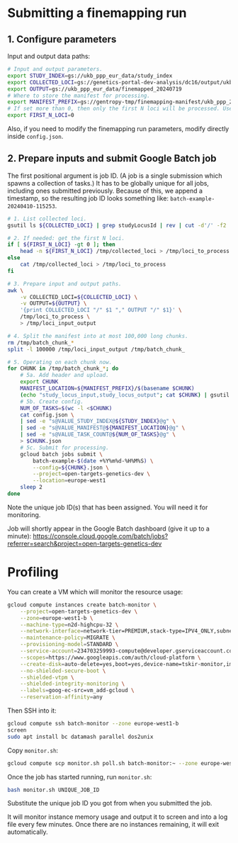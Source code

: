 # Submitting a finemapping run

## 1. Configure parameters

Input and output data paths:

```bash
# Input and output parameters.
export STUDY_INDEX=gs://ukb_ppp_eur_data/study_index
export COLLECTED_LOCI=gs://genetics-portal-dev-analysis/dc16/output/ukb_ppp/clean_loci.parquet
export OUTPUT=gs://ukb_ppp_eur_data/finemapped_20240719
# Where to store the manifest for processing.
export MANIFEST_PREFIX=gs://gentropy-tmp/finemapping-manifest/ukb_ppp_20240719
# If set more than 0, then only the first N loci will be processed. Useful for debugging.
export FIRST_N_LOCI=0
```

Also, if you need to modify the finemapping run parameters, modify directly inside `config.json`.

## 2. Prepare inputs and submit Google Batch job

The first positional argument is job ID. (A job is a single submission which spawns a collection of tasks.) It has to be globally unique for all jobs, including ones submitted previously. Because of this, we append a timestamp, so the resulting job ID looks something like: `batch-example-20240410-115253`.

```bash
# 1. List collected loci.
gsutil ls ${COLLECTED_LOCI} | grep studyLocusId | rev | cut -d'/' -f2 | rev > /tmp/collected_loci

# 2. If needed: get the first N loci.
if [ ${FIRST_N_LOCI} -gt 0 ]; then
    head -n ${FIRST_N_LOCI} /tmp/collected_loci > /tmp/loci_to_process
else
    cat /tmp/collected_loci > /tmp/loci_to_process
fi

# 3. Prepare input and output paths.
awk \
    -v COLLECTED_LOCI=${COLLECTED_LOCI} \
    -v OUTPUT=${OUTPUT} \
    '{print COLLECTED_LOCI "/" $1 "," OUTPUT "/" $1}' \
    /tmp/loci_to_process \
    > /tmp/loci_input_output

# 4. Split the manifest into at most 100,000 long chunks.
rm /tmp/batch_chunk_*
split -l 100000 /tmp/loci_input_output /tmp/batch_chunk_

# 5. Operating on each chunk now.
for CHUNK in /tmp/batch_chunk_*; do
    # 5a. Add header and upload.
    export CHUNK
    MANIFEST_LOCATION=${MANIFEST_PREFIX}/$(basename $CHUNK)
    (echo "study_locus_input,study_locus_output"; cat $CHUNK) | gsutil cp - ${MANIFEST_LOCATION}
    # 5b. Create config.
    NUM_OF_TASKS=$(wc -l <$CHUNK)
    cat config.json \
    | sed -e "s@VALUE_STUDY_INDEX@${STUDY_INDEX}@g" \
    | sed -e "s@VALUE_MANIFEST@${MANIFEST_LOCATION}@g" \
    | sed -e "s@VALUE_TASK_COUNT@${NUM_OF_TASKS}@g" \
    > $CHUNK.json
    # 5c. Submit for processing.
    gcloud batch jobs submit \
        batch-example-$(date +%Y%m%d-%H%M%S) \
        --config=${CHUNK}.json \
        --project=open-targets-genetics-dev \
        --location=europe-west1
    sleep 2
done
```

Note the unique job ID(s) that has been assigned. You will need it for monitoring.

Job will shortly appear in the Google Batch dashboard (give it up to a minute): https://console.cloud.google.com/batch/jobs?referrer=search&project=open-targets-genetics-dev

# Profiling

You can create a VM which will monitor the resource usage:

```bash
gcloud compute instances create batch-monitor \
    --project=open-targets-genetics-dev \
    --zone=europe-west1-b \
    --machine-type=n2d-highcpu-32 \
    --network-interface=network-tier=PREMIUM,stack-type=IPV4_ONLY,subnet=default \
    --maintenance-policy=MIGRATE \
    --provisioning-model=STANDARD \
    --service-account=234703259993-compute@developer.gserviceaccount.com \
    --scopes=https://www.googleapis.com/auth/cloud-platform \
    --create-disk=auto-delete=yes,boot=yes,device-name=tskir-monitor,image=projects/debian-cloud/global/images/debian-12-bookworm-v20240415,mode=rw,size=500,type=projects/open-targets-genetics-dev/zones/europe-west1-b/diskTypes/pd-balanced \
    --no-shielded-secure-boot \
    --shielded-vtpm \
    --shielded-integrity-monitoring \
    --labels=goog-ec-src=vm_add-gcloud \
    --reservation-affinity=any
```

Then SSH into it:

```bash
gcloud compute ssh batch-monitor --zone europe-west1-b
screen
sudo apt install bc datamash parallel dos2unix
```

Copy `monitor.sh`:

```bash
gcloud compute scp monitor.sh poll.sh batch-monitor:~ --zone europe-west1-b
```

Once the job has started running, run `monitor.sh`:

```bash
bash monitor.sh UNIQUE_JOB_ID
```

Substitute the unique job ID you got from when you submitted the job.

It will monitor instance memory usage and output it to screen and into a log file every few minutes. Once there are no instances remaining, it will exit automatically.
